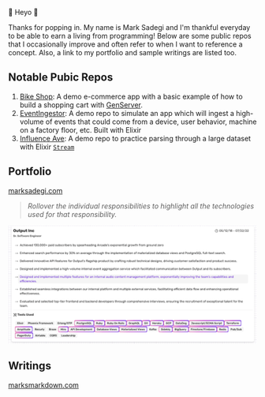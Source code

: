 👋 Heyo 👋

Thanks for popping in. My name is Mark Sadegi and I'm thankful everyday to be able to earn a living from programming! Below are some public repos that I occasionally improve and often refer to when I want to reference a concept. Also, a link to my portfolio and sample writings are listed too. 

## Notable Pubic Repos
1. [Bike Shop](https://github.com/marka2g/bike_shop): A demo e-commerce app with a basic example of how to build a shopping cart with [GenServer](https://hexdocs.pm/elixir/GenServer.html).
2. [EventIngestor](https://github.com/marka2g/event_ingestor): A demo repo to simulate an app which will ingest a high-volume of events that could come from a device, user behavior, machine on a factory floor, etc.  Built with Elixir
3. [Influence Ave](https://github.com/marka2g/influence_avenue): A demo repo to practice parsing through a large dataset with Elixir [`Stream`](https://hexdocs.pm/elixir/Stream.html)
<!-- 4. widgmart -->
<!-- 5. [Citizen Uprise](https://github.com/marka2g/citizen_uprise) -->

## Portfolio 
[marksadegi.com](https://www.marksadegi.com)
>_Rollover the individual responsibilities to highlight all the technologies used for that responsibility._

[![res-rollover-demo](./highlight_tech.png)](./res-rollover-demo.mp4)


## Writings
[marksmarkdown.com](https://marksmarkdown.com/elevator-pitch.html)
